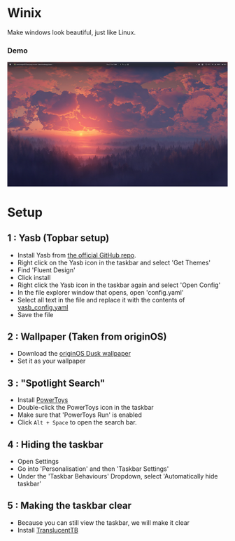 # Winix
Make windows look beautiful, just like Linux.

### Demo
![Winix Demo](https://github.com/detectivesheepy/winix/blob/main/image.png?raw=true)

# Setup
## 1 : Yasb (Topbar setup)
- Install Yasb from [the official GitHub repo](https://github.com/amnweb/yasb/releases).
- Right click on the Yasb icon in the taskbar and select 'Get Themes'
- Find 'Fluent Design'
- Click install
- Right click the Yasb icon in the taskbar again and select 'Open Config'
- In the file explorer window that opens, open 'config.yaml'
- Select all text in the file and replace it with the contents of [yasb_config.yaml](https://github.com/detectivesheepy/winix/blob/main/yasb_config.yaml)
- Save the file
## 2 : Wallpaper (Taken from originOS)
- Download the  [originOS Dusk wallpaper](https://github.com/detectivesheepy/winix/blob/main/originOS%20Dawn.png)
- Set it as your wallpaper
## 3 : "Spotlight Search"
- Install [PowerToys](https://apps.microsoft.com/detail/xp89dcgq3k6vld?hl=en-US&gl=AU)
- Double-click the PowerToys icon in the taskbar
- Make sure that 'PowerToys Run' is enabled
- Click ``Alt + Space`` to open the search bar.
## 4 : Hiding the taskbar
- Open Settings
- Go into 'Personalisation' and then 'Taskbar Settings'
- Under the 'Taskbar Behaviours' Dropdown, select 'Automatically hide taskbar'
## 5 : Making the taskbar clear
- Because you can still view the taskbar, we will make it clear
- Install [TranslucentTB](https://apps.microsoft.com/detail/9pf4kz2vn4w9?hl=en-US&gl=AU)
